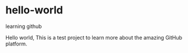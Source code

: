# hello-world
learning github


Hello world,
This is a test project to learn more about the amazing GitHub platform.
